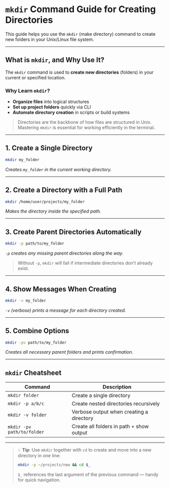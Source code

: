 # `mkdir` Command Guide for Creating Directories

This guide helps you use the `mkdir` (make directory) command to create new folders in your Unix/Linux file system.

---

## What is `mkdir`, and Why Use It?

The `mkdir` command is used to **create new directories** (folders) in your current or specified location.

### Why Learn `mkdir`?

* **Organize files** into logical structures
* **Set up project folders** quickly via CLI
* **Automate directory creation** in scripts or build systems

> Directories are the backbone of how files are structured in Unix. Mastering `mkdir` is essential for working efficiently in the terminal.

---

## 1. Create a Single Directory

```bash
mkdir my_folder
```

*Creates `my_folder` in the current working directory.*

---

## 2. Create a Directory with a Full Path

```bash
mkdir /home/user/projects/my_folder
```

*Makes the directory inside the specified path.*

---

## 3. Create Parent Directories Automatically

```bash
mkdir -p path/to/my_folder
```

*`-p` creates any missing parent directories along the way.*

> Without `-p`, `mkdir` will fail if intermediate directories don’t already exist.

---

## 4. Show Messages When Creating

```bash
mkdir -v my_folder
```

*`-v` (verbose) prints a message for each directory created.*

---

## 5. Combine Options

```bash
mkdir -pv path/to/my_folder
```

*Creates all necessary parent folders and prints confirmation.*

---

## `mkdir` Cheatsheet

| Command                    | Description                              |
| -------------------------- | ---------------------------------------- |
| `mkdir folder`             | Create a single directory                |
| `mkdir -p a/b/c`           | Create nested directories recursively    |
| `mkdir -v folder`          | Verbose output when creating a directory |
| `mkdir -pv path/to/folder` | Create all folders in path + show output |

---

> 💡 **Tip**: Use `mkdir` together with `cd` to create and move into a new directory in one line:
>
> ```bash
> mkdir -p ~/projects/new && cd $_
> ```
>
> `$_` references the last argument of the previous command — handy for quick navigation.





